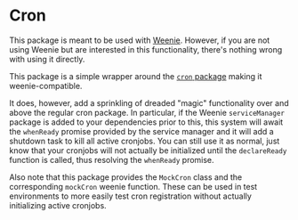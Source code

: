 Cron
========================================================================================================================

This package is meant to be used with [Weenie](https://wymp.github.io/weenie). However, if you are not using
Weenie but are interested in this functionality, there's nothing wrong with using it directly.

This package is a simple wrapper around the [`cron` package](https://npmjs.com/package/cron) making it weenie-compatible.

It does, however, add a sprinkling of dreaded "magic" functionality over and above the regular cron package. In
particular, if the Weenie `serviceManager` package is added to your dependencies prior to this, this system will await
the `whenReady` promise provided by the service manager and it will add a shutdown task to kill all active cronjobs. You
can still use it as normal, just know that your cronjobs will not actually be initialized until the `declareReady`
function is called, thus resolving the `whenReady` promise.

Also note that this package provides the `MockCron` class and the corresponding `mockCron` weenie function. These can
be used in test environments to more easily test cron registration without actually initializing active cronjobs.
